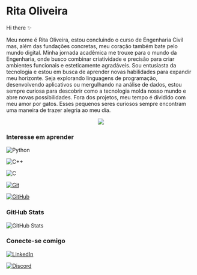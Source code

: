 
<!--
**Ritavoli/ritavoli** is a ✨ _special_ ✨ repository because its `README.md` (this file) appears on your GitHub profile.

Here are some ideas to get you started:

- 🔭 I’m currently working on ...
- 🌱 I’m currently learning ...
- 👯 I’m looking to collaborate on ...
- 🤔 I’m looking for help with ...
- 💬 Ask me about ...
- 📫 How to reach me: ...
- 😄 Pronouns: ...
- ⚡ Fun fact: ...
-->
# Rita Oliveira 
Hi there ✨

Meu nome é Rita Oliveira, estou concluindo o curso de Engenharia Civil mas, além das fundações concretas, meu coração também bate pelo mundo digital. Minha jornada acadêmica me trouxe para o mundo da Engenharia, onde busco combinar criatividade e precisão para criar ambientes funcionais e esteticamente agradáveis.
Sou entusiasta da tecnologia e estou em busca de aprender novas habilidades para expandir meu horizonte. Seja explorando linguagens de programação, desenvolvendo aplicativos ou mergulhando na análise de dados, estou sempre curiosa para descobrir como a tecnologia molda nosso mundo e abre novas possibilidades.
Fora dos projetos, meu tempo é dividido com meu amor por gatos. Esses pequenos seres curiosos sempre encontram uma maneira de trazer alegria ao meu dia. 

<center><img src="https://i.pinimg.com/originals/32/73/a6/3273a63fec3042e0bd62d828c42dff09.gif"/></center>



### Interesse em aprender 

![Python](https://img.shields.io/badge/Python-000?style=for-the-badge&logo=python)

![C++](https://img.shields.io/badge/C%2B%2B-000?style=for-the-badge&logo=c%2B%2B&logoColor=00599C)

![C](https://img.shields.io/badge/C-000?style=for-the-badge&logo=c)

[![Git](https://img.shields.io/badge/Git-000?style=for-the-badge&logo=git&logoColor=E94D5F)](https://git-scm.com/doc) 

[![GitHub](https://img.shields.io/badge/GitHub-000?style=for-the-badge&logo=github&logoColor=30A3DC)](https://docs.github.com/)


### GitHub Stats

![GitHub Stats](https://github-readme-stats.vercel.app/api?username=ritavoli&theme=transparent&bg_color=000&border_color=30A3DC&show_icons=true&icon_color=30A3DC&title_color=E94D5F&text_color=FFF)

 ### Conecte-se comigo

[![LinkedIn](https://img.shields.io/badge/LinkedIn-000?style=for-the-badge&logo=linkedin&logoColor=0E76A8)](https://www.linkedin.com/in/rita-oliveira-168180215/)

[![Discord](https://img.shields.io/badge/Discord-000?style=for-the-badge&logo=discord)](https://www.discord.com/in/.ritaoliveira/)
